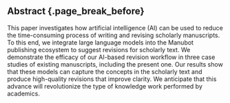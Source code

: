 ## Abstract {.page_break_before}

This paper investigates how artificial intelligence (AI) can be used to reduce the time-consuming process of writing and revising scholarly manuscripts.
To this end, we integrate large language models into the Manubot publishing ecosystem to suggest revisions for scholarly text.
We demonstrate the efficacy of our AI-based revision workflow in three case studies of existing manuscripts, including the present one.
Our results show that these models can capture the concepts in the scholarly text and produce high-quality revisions that improve clarity.
We anticipate that this advance will revolutionize the type of knowledge work performed by academics.
